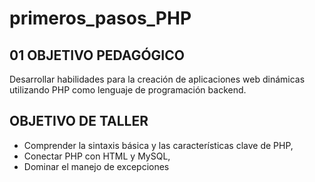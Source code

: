 # primeros_pasos_PHP

<h2> 01 OBJETIVO PEDAGÓGICO</h1>
<p>Desarrollar habilidades para la creación de aplicaciones
web dinámicas utilizando PHP como lenguaje de
programación backend.</p>

<h2> OBJETIVO DE TALLER</h1>

<ul>
    <li>Comprender la sintaxis básica y las características
clave de PHP,</li>
    <li>Conectar PHP con HTML y MySQL,</li>
    <li>Dominar el manejo de excepciones</li>
</ul>

